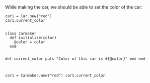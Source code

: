 While making the car, we should
be able to set the color of the car:

```
car1 = Car.new("red")
car1.current_color
```

<Editor lang="ruby">
<code>
class Carmaker
  def initialize(color)
    @color = color
  end

  def current_color
    puts "Color of this car is #{@color}"
  end
end

car1 = Carmaker.new("red")
car1.current_color
</code>
</Editor>